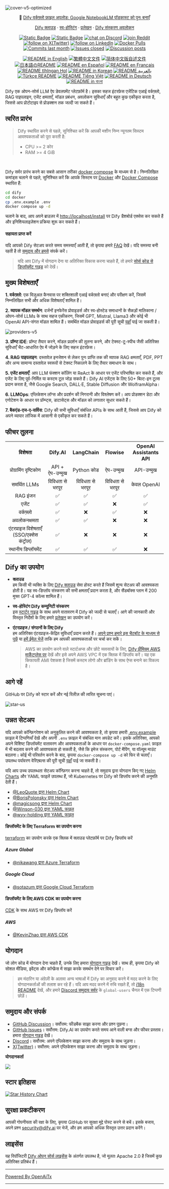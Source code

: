 ![cover-v5-optimized](./images/GitHub_README_if.png)

<p align="center">
  📌 <a href="https://dify.ai/blog/introducing-dify-workflow-file-upload-a-demo-on-ai-podcast">Dify वर्कफ़्लो फ़ाइल अपलोड: Google NotebookLM पॉडकास्ट को पुनः बनाएँ</a>
</p>

<p align="center">
  <a href="https://cloud.dify.ai">Dify क्लाउड</a> ·
  <a href="https://docs.dify.ai/getting-started/install-self-hosted">स्व-होस्टिंग</a> ·
  <a href="https://docs.dify.ai">प्रलेखन</a> ·
  <a href="https://dify.ai/pricing">Dify संस्करण अवलोकन</a>
</p>

<p align="center">
    <a href="https://dify.ai" target="_blank">
        <img alt="Static Badge" src="https://img.shields.io/badge/Product-F04438"></a>
    <a href="https://dify.ai/pricing" target="_blank">
        <img alt="Static Badge" src="https://img.shields.io/badge/free-pricing?logo=free&color=%20%23155EEF&label=pricing&labelColor=%20%23528bff"></a>
    <a href="https://discord.gg/FngNHpbcY7" target="_blank">
        <img src="https://img.shields.io/discord/1082486657678311454?logo=discord&labelColor=%20%235462eb&logoColor=%20%23f5f5f5&color=%20%235462eb"
            alt="chat on Discord"></a>
    <a href="https://reddit.com/r/difyai" target="_blank">  
        <img src="https://img.shields.io/reddit/subreddit-subscribers/difyai?style=plastic&logo=reddit&label=r%2Fdifyai&labelColor=white"
            alt="join Reddit"></a>
    <a href="https://twitter.com/intent/follow?screen_name=dify_ai" target="_blank">
        <img src="https://img.shields.io/twitter/follow/dify_ai?logo=X&color=%20%23f5f5f5"
            alt="follow on X(Twitter)"></a>
    <a href="https://www.linkedin.com/company/langgenius/" target="_blank">
        <img src="https://custom-icon-badges.demolab.com/badge/LinkedIn-0A66C2?logo=linkedin-white&logoColor=fff"
            alt="follow on LinkedIn"></a>
    <a href="https://hub.docker.com/u/langgenius" target="_blank">
        <img alt="Docker Pulls" src="https://img.shields.io/docker/pulls/langgenius/dify-web?labelColor=%20%23FDB062&color=%20%23f79009"></a>
    <a href="https://github.com/langgenius/dify/graphs/commit-activity" target="_blank">
        <img alt="Commits last month" src="https://img.shields.io/github/commit-activity/m/langgenius/dify?labelColor=%20%2332b583&color=%20%2312b76a"></a>
    <a href="https://github.com/langgenius/dify/" target="_blank">
        <img alt="Issues closed" src="https://img.shields.io/github/issues-search?query=repo%3Alanggenius%2Fdify%20is%3Aclosed&label=issues%20closed&labelColor=%20%237d89b0&color=%20%235d6b98"></a>
    <a href="https://github.com/langgenius/dify/discussions/" target="_blank">
        <img alt="Discussion posts" src="https://img.shields.io/github/discussions/langgenius/dify?labelColor=%20%239b8afb&color=%20%237a5af8"></a>
</p>

<p align="center">
  <a href="./README.md"><img alt="README in English" src="https://img.shields.io/badge/English-d9d9d9"></a>
  <a href="./README_TW.md"><img alt="繁體中文文件" src="https://img.shields.io/badge/繁體中文-d9d9d9"></a>
  <a href="./README_CN.md"><img alt="简体中文版自述文件" src="https://img.shields.io/badge/简体中文-d9d9d9"></a>
  <a href="./README_JA.md"><img alt="日本語のREADME" src="https://img.shields.io/badge/日本語-d9d9d9"></a>
  <a href="./README_ES.md"><img alt="README en Español" src="https://img.shields.io/badge/Español-d9d9d9"></a>
  <a href="./README_FR.md"><img alt="README en Français" src="https://img.shields.io/badge/Français-d9d9d9"></a>
  <a href="./README_KL.md"><img alt="README tlhIngan Hol" src="https://img.shields.io/badge/Klingon-d9d9d9"></a>
  <a href="./README_KR.md"><img alt="README in Korean" src="https://img.shields.io/badge/한국어-d9d9d9"></a>
  <a href="./README_AR.md"><img alt="README بالعربية" src="https://img.shields.io/badge/العربية-d9d9d9"></a>
  <a href="./README_TR.md"><img alt="Türkçe README" src="https://img.shields.io/badge/Türkçe-d9d9d9"></a>
  <a href="./README_VI.md"><img alt="README Tiếng Việt" src="https://img.shields.io/badge/Ti%E1%BA%BFng%20Vi%E1%BB%87t-d9d9d9"></a>
  <a href="./README_DE.md"><img alt="README in Deutsch" src="https://img.shields.io/badge/German-d9d9d9"></a>
  <a href="./README_BN.md"><img alt="README in বাংলা" src="https://img.shields.io/badge/বাংলা-d9d9d9"></a>
</p>

Dify एक ओपन-सोर्स LLM ऐप डेवलपमेंट प्लेटफ़ॉर्म है। इसका सहज इंटरफ़ेस एजेंटिक एआई वर्कफ़्लो, RAG पाइपलाइन, एजेंट क्षमताएँ, मॉडल प्रबंधन, अवलोकन सुविधाएँ और बहुत कुछ एकीकृत करता है, जिससे आप प्रोटोटाइप से प्रोडक्शन तक जल्दी जा सकते हैं।

## त्वरित प्रारंभ

> Dify स्थापित करने से पहले, सुनिश्चित करें कि आपकी मशीन निम्न न्यूनतम सिस्टम आवश्यकताओं को पूरा करती है:
>
> - CPU >= 2 कोर
> - RAM >= 4 GiB

</br>

Dify सर्वर प्रारंभ करने का सबसे आसान तरीका [docker compose](docker/docker-compose.yaml) के माध्यम से है। निम्नलिखित कमांड्स चलाने से पहले, सुनिश्चित करें कि आपके सिस्टम पर [Docker](https://docs.docker.com/get-docker/) और [Docker Compose](https://docs.docker.com/compose/install/) स्थापित हैं:

```bash
cd dify
cd docker
cp .env.example .env
docker compose up -d
```

चलाने के बाद, आप अपने ब्राउज़र में [http://localhost/install](http://localhost/install) पर Dify डैशबोर्ड एक्सेस कर सकते हैं और इनिशियलाइज़ेशन प्रक्रिया शुरू कर सकते हैं।

#### सहायता प्राप्त करें

यदि आपको Dify सेटअप करते समय समस्याएँ आती हैं, तो कृपया हमारे [FAQ](https://docs.dify.ai/getting-started/install-self-hosted/faqs) देखें। यदि समस्या बनी रहती है तो [समुदाय और हमसे](#community--contact) संपर्क करें।

> यदि आप Dify में योगदान देना या अतिरिक्त विकास करना चाहते हैं, तो हमारे [सोर्स कोड से डिप्लॉयमेंट गाइड](https://docs.dify.ai/getting-started/install-self-hosted/local-source-code) को देखें।

## मुख्य विशेषताएँ

**1. वर्कफ़्लो**:
एक विज़ुअल कैनवास पर शक्तिशाली एआई वर्कफ़्लो बनाएं और परीक्षण करें, जिसमें निम्नलिखित सभी और अधिक विशेषताएँ शामिल हैं।

**2. व्यापक मॉडल समर्थन**:
दर्जनों इनफेरेंस प्रोवाइडर्स और स्व-होस्टेड समाधानों के सैकड़ों मालिकाना / ओपन-सोर्स LLMs के साथ सहज एकीकरण, जिसमें GPT, Mistral, Llama3 और कोई भी OpenAI API-संगत मॉडल शामिल हैं। समर्थित मॉडल प्रोवाइडर्स की पूरी सूची [यहाँ](https://docs.dify.ai/getting-started/readme/model-providers) पाई जा सकती है।

![providers-v5](https://github.com/langgenius/dify/assets/13230914/5a17bdbe-097a-4100-8363-40255b70f6e3)

**3. प्रॉम्प्ट IDE**:
प्रॉम्प्ट तैयार करने, मॉडल प्रदर्शन की तुलना करने, और टेक्स्ट-टू-स्पीच जैसी अतिरिक्त सुविधाएँ चैट-आधारित ऐप में जोड़ने के लिए सहज इंटरफ़ेस।

**4. RAG पाइपलाइन**:
दस्तावेज़ इनजेशन से लेकर पुनः प्राप्ति तक की व्यापक RAG क्षमताएँ, PDF, PPT और अन्य सामान्य दस्तावेज़ स्वरूपों से टेक्स्ट निकालने के लिए तैयार समाधान के साथ।

**5. एजेंट क्षमताएँ**:
आप LLM फंक्शन कॉलिंग या ReAct के आधार पर एजेंट परिभाषित कर सकते हैं, और एजेंट के लिए पूर्व-निर्मित या कस्टम टूल जोड़ सकते हैं। Dify AI एजेंट्स के लिए 50+ बिल्ट-इन टूल्स प्रदान करता है, जैसे Google Search, DALL·E, Stable Diffusion और WolframAlpha।

**6. LLMOps**:
एप्लिकेशन लॉग्स और प्रदर्शन की निगरानी और विश्लेषण करें। आप प्रोडक्शन डेटा और एनोटेशन के आधार पर प्रॉम्प्ट्स, डाटासेट्स और मॉडल को लगातार सुधार सकते हैं।

**7. बैकएंड-एज-ए-सर्विस**:
Dify की सभी सुविधाएँ संबंधित APIs के साथ आती हैं, जिससे आप Dify को अपने व्यापार लॉजिक में आसानी से एकीकृत कर सकते हैं।

## फीचर तुलना

<table style="width: 100%;">
  <tr>
    <th align="center">विशेषता</th>
    <th align="center">Dify.AI</th>
    <th align="center">LangChain</th>
    <th align="center">Flowise</th>
    <th align="center">OpenAI Assistants API</th>
  </tr>
  <tr>
    <td align="center">प्रोग्रामिंग दृष्टिकोण</td>
    <td align="center">API + ऐप-उन्मुख</td>
    <td align="center">Python कोड</td>
    <td align="center">ऐप-उन्मुख</td>
    <td align="center">API-उन्मुख</td>
  </tr>
  <tr>
    <td align="center">समर्थित LLMs</td>
    <td align="center">विविधता से भरपूर</td>
    <td align="center">विविधता से भरपूर</td>
    <td align="center">विविधता से भरपूर</td>
    <td align="center">केवल OpenAI</td>
  </tr>
  <tr>
    <td align="center">RAG इंजन</td>
    <td align="center">✅</td>
    <td align="center">✅</td>
    <td align="center">✅</td>
    <td align="center">✅</td>
  </tr>
  <tr>
    <td align="center">एजेंट</td>
    <td align="center">✅</td>
    <td align="center">✅</td>
    <td align="center">❌</td>
    <td align="center">✅</td>
  </tr>
  <tr>
    <td align="center">वर्कफ़्लो</td>
    <td align="center">✅</td>
    <td align="center">❌</td>
    <td align="center">✅</td>
    <td align="center">❌</td>
  </tr>
  <tr>
    <td align="center">अवलोकनक्षमता</td>
    <td align="center">✅</td>
    <td align="center">✅</td>
    <td align="center">❌</td>
    <td align="center">❌</td>
  </tr>
  <tr>
    <td align="center">एंटरप्राइज विशेषताएँ (SSO/एक्सेस कंट्रोल)</td>
    <td align="center">✅</td>
    <td align="center">❌</td>
    <td align="center">❌</td>
    <td align="center">❌</td>
  </tr>
  <tr>
    <td align="center">स्थानीय डिप्लॉयमेंट</td>
    <td align="center">✅</td>
    <td align="center">✅</td>
    <td align="center">✅</td>
    <td align="center">❌</td>
  </tr>
</table>

## Dify का उपयोग

- **क्लाउड </br>**
  हम किसी भी व्यक्ति के लिए [Dify क्लाउड](https://dify.ai) सेवा होस्ट करते हैं जिसमें शून्य सेटअप की आवश्यकता होती है। यह स्व-डिप्लॉय संस्करण की सभी क्षमताएँ प्रदान करता है, और सैंडबॉक्स प्लान में 200 मुफ्त GPT-4 कॉल्स शामिल हैं।

- **स्व-होस्टिंग Dify कम्युनिटी संस्करण</br>**
  इस [स्टार्टर गाइड](#quick-start) के साथ अपने वातावरण में Dify को जल्दी से चलाएँ।
  आगे की जानकारी और विस्तृत निर्देशों के लिए हमारे [प्रलेखन](https://docs.dify.ai) का उपयोग करें।

- **एंटरप्राइज / संगठनों के लिए Dify</br>**
  हम अतिरिक्त एंटरप्राइज-केंद्रित सुविधाएँ प्रदान करते हैं। [अपने प्रश्न हमारे इस चैटबॉट के माध्यम से पूछें](https://udify.app/chat/22L1zSxg6yW1cWQg) या [हमें ईमेल भेजें](mailto:business@dify.ai?subject=[GitHub]Business%20License%20Inquiry) ताकि हम आपकी आवश्यकताओं पर चर्चा कर सकें। </br>
  > AWS का उपयोग करने वाले स्टार्टअप्स और छोटे व्यवसायों के लिए, [Dify प्रीमियम AWS मार्केटप्लेस पर](https://aws.amazon.com/marketplace/pp/prodview-t22mebxzwjhu6) देखें और इसे अपने AWS VPC में एक क्लिक में डिप्लॉय करें। यह एक किफायती AMI पेशकश है जिसमें कस्टम लोगो और ब्रांडिंग के साथ ऐप्स बनाने का विकल्प है।

## आगे रहें

GitHub पर Dify को स्टार करें और नई रिलीज़ की त्वरित सूचना पाएं।

![star-us](https://github.com/langgenius/dify/assets/13230914/b823edc1-6388-4e25-ad45-2f6b187adbb4)

## उन्नत सेटअप

यदि आपको कॉन्फ़िगरेशन को अनुकूलित करने की आवश्यकता है, तो कृपया हमारी [.env.example](docker/.env.example) फ़ाइल में टिप्पणियाँ देखें और अपनी `.env` फ़ाइल में संबंधित मान अपडेट करें। इसके अतिरिक्त, आपको अपने विशिष्ट डिप्लॉयमेंट वातावरण और आवश्यकताओं के आधार पर `docker-compose.yaml` फ़ाइल में भी बदलाव करने की आवश्यकता हो सकती है, जैसे कि इमेज संस्करण, पोर्ट मैपिंग, या वॉल्यूम माउंट बदलना। कोई भी परिवर्तन करने के बाद, कृपया `docker-compose up -d` को फिर से चलाएँ। उपलब्ध पर्यावरण वेरिएबल्स की पूरी सूची [यहाँ](https://docs.dify.ai/getting-started/install-self-hosted/environments) पाई जा सकती है।

यदि आप उच्च उपलब्धता सेटअप कॉन्फ़िगर करना चाहते हैं, तो समुदाय द्वारा योगदान किए गए [Helm Charts](https://helm.sh/) और YAML फाइलें उपलब्ध हैं, जो Kubernetes पर Dify को डिप्लॉय करने की अनुमति देती हैं।

- [@LeoQuote द्वारा Helm Chart](https://github.com/douban/charts/tree/master/charts/dify)
- [@BorisPolonsky द्वारा Helm Chart](https://github.com/BorisPolonsky/dify-helm)
- [@magicsong द्वारा Helm Chart](https://github.com/magicsong/ai-charts)
- [@Winson-030 द्वारा YAML फाइल](https://github.com/Winson-030/dify-kubernetes)
- [@wyy-holding द्वारा YAML फाइल](https://github.com/wyy-holding/dify-k8s)

#### डिप्लॉयमेंट के लिए Terraform का उपयोग करना

[terraform](https://www.terraform.io/) का उपयोग करके एक क्लिक में क्लाउड प्लेटफ़ॉर्म पर Dify डिप्लॉय करें

##### Azure Global

- [@nikawang द्वारा Azure Terraform](https://github.com/nikawang/dify-azure-terraform)

##### Google Cloud

- [@sotazum द्वारा Google Cloud Terraform](https://github.com/DeNA/dify-google-cloud-terraform)

#### डिप्लॉयमेंट के लिए AWS CDK का उपयोग करना

[CDK](https://aws.amazon.com/cdk/) के साथ AWS पर Dify डिप्लॉय करें

##### AWS

- [@KevinZhao द्वारा AWS CDK](https://github.com/aws-samples/solution-for-deploying-dify-on-aws)

## योगदान

जो लोग कोड में योगदान देना चाहते हैं, उनके लिए हमारा [योगदान गाइड](https://github.com/langgenius/dify/blob/main/CONTRIBUTING.md) देखें।
साथ ही, कृपया Dify को सोशल मीडिया, इवेंट्स और कॉन्फ्रेंस में साझा करके समर्थन देने पर विचार करें।

> हम मंदारिन या अंग्रेज़ी के अलावा अन्य भाषाओं में Dify का अनुवाद करने में मदद करने के लिए योगदानकर्ताओं की तलाश कर रहे हैं। यदि आप मदद करने में रुचि रखते हैं, तो [i18n README](https://github.com/langgenius/dify/blob/main/web/i18n/README.md) देखें, और हमारे [Discord समुदाय सर्वर](https://discord.gg/8Tpq4AcN9c) के `global-users` चैनल में एक टिप्पणी छोड़ें।

## समुदाय और संपर्क

- [GitHub Discussion](https://github.com/langgenius/dify/discussions)। सर्वोत्तम: फीडबैक साझा करना और प्रश्न पूछना।
- [GitHub Issues](https://github.com/langgenius/dify/issues)। सर्वोत्तम: Dify.AI का उपयोग करते समय आने वाली बग्स और फीचर प्रस्ताव। हमारा [योगदान गाइड](https://github.com/langgenius/dify/blob/main/CONTRIBUTING.md) देखें।
- [Discord](https://discord.gg/FngNHpbcY7)। सर्वोत्तम: अपने एप्लिकेशन साझा करना और समुदाय के साथ जुड़ना।
- [X(Twitter)](https://twitter.com/dify_ai)। सर्वोत्तम: अपने एप्लिकेशन साझा करना और समुदाय के साथ जुड़ना।

**योगदानकर्ता**

<a href="https://github.com/langgenius/dify/graphs/contributors">
  <img src="https://contrib.rocks/image?repo=langgenius/dify" />
</a>

## स्टार इतिहास

[![Star History Chart](https://api.star-history.com/svg?repos=langgenius/dify&type=Date)](https://star-history.com/#langgenius/dify&Date)

## सुरक्षा प्रकटीकरण

आपकी गोपनीयता की रक्षा के लिए, कृपया GitHub पर सुरक्षा मुद्दे पोस्ट करने से बचें। इसके बजाय, अपने प्रश्न security@dify.ai पर भेजें, और हम आपको अधिक विस्तृत उत्तर प्रदान करेंगे।

## लाइसेंस

यह रिपॉजिटरी [Dify ओपन सोर्स लाइसेंस](LICENSE) के अंतर्गत उपलब्ध है, जो मूलतः Apache 2.0 है जिसमें कुछ अतिरिक्त प्रतिबंध हैं।

---

[Powered By OpenAiTx](https://github.com/OpenAiTx/OpenAiTx)

---